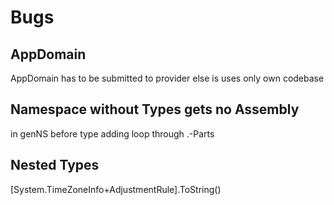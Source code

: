 # Bugs
## AppDomain
AppDomain has to be submitted to provider else is uses only own codebase

## Namespace without Types gets no Assembly
in genNS before type adding loop through .-Parts

## Nested Types
[System.TimeZoneInfo+AdjustmentRule].ToString()

